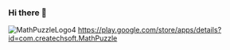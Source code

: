 ### Hi there 👋
![MathPuzzleLogo4](https://user-images.githubusercontent.com/54938342/117555676-f0075880-b069-11eb-9d12-72ed69cc4d6b.jpg)
https://play.google.com/store/apps/details?id=com.createchsoft.MathPuzzle


